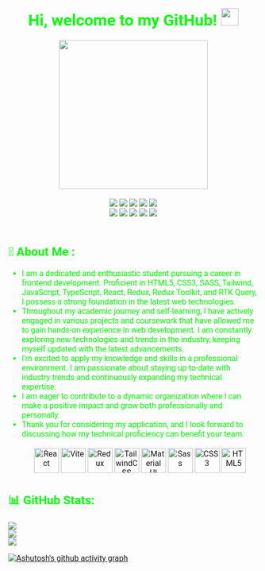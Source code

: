 <div style="color: lime; font-family: Roboto; font-size: 16px">
  <!-- greeting  -->
  <h1 align="center" style="font-size: 32px;">
    Hi, welcome to my GitHub!
    <img src="https://media.giphy.com/media/hvRJCLFzcasrR4ia7z/giphy.gif" width="35px"/>
  </h1>

  <!-- hero -->
  <div align="center">
    <img src="https://i.seadn.io/gae/p9jPZKQ04Vm86g9p4nzJKgi9Ap2T7s07quXvV2W4IDf7S0ckTH8l2-FuH_43it1YhPeCvK_di70XSlsVTul5LsIOuuHrPykhgZKE" width="300px"/> 
  </div>
  <br/>
  <!-- <h2>Tech Stack: </h2> -->
  <div align="center">
    <img src="https://img.shields.io/badge/html5-%23E34F26.svg?style=for-the-badge&logo=html5&logoColor=white" />
    <img src="https://img.shields.io/badge/css3-%231572B6.svg?style=for-the-badge&logo=css3&logoColor=white" />
    <img src="https://img.shields.io/badge/javascript-%23323330.svg?style=for-the-badge&logo=javascript&logoColor=%23F7DF1E" />
    <img src="https://img.shields.io/badge/typescript-%23007ACC.svg?style=for-the-badge&logo=typescript&logoColor=white" />
    <img src="https://img.shields.io/badge/redux-%23593d88.svg?style=for-the-badge&logo=redux&logoColor=white" />
    <br/>
    <img src="https://img.shields.io/badge/SASS-hotpink.svg?style=for-the-badge&logo=SASS&logoColor=white" />
    <img src="https://img.shields.io/badge/tailwindcss-%2338B2AC.svg?style=for-the-badge&logo=tailwind-css&logoColor=white" />
    <img src="https://img.shields.io/badge/-AntDesign-%230170FE?style=for-the-badge&logo=ant-design&logoColor=white" />
    <img src="https://img.shields.io/badge/bootstrap-%23563D7C.svg?style=for-the-badge&logo=bootstrap&logoColor=white" />
    <img src="https://img.shields.io/badge/figma-%23F24E1E.svg?style=for-the-badge&logo=figma&logoColor=white" />
  </div>
  <br/>
  <h2>💫 About Me : </h2>
  <div>
    <ul>
        <li>I am a dedicated and enthusiastic student pursuing a career in frontend development. Proficient in HTML5, CSS3, SASS, Tailwind, JavaScript, TypeScript, React, Redux, Redux Toolkit, and RTK Query, I possess a strong foundation in the latest web technologies.</li>
        <li>Throughout my academic journey and self-learning, I have actively engaged in various projects and coursework that have allowed me to gain hands-on experience in web development. I am constantly exploring new technologies and trends in the industry, keeping myself updated with the latest advancements.</li>
        <li>I'm excited to apply my knowledge and skills in a professional environment. I am passionate about staying up-to-date with industry trends and continuously expanding my technical expertise.</li>
        <li>I am eager to contribute to a dynamic organization where I can make a positive impact and grow both professionally and personally. </li>
        <li>Thank you for considering my application, and I look forward to discussing how my technical proficiency can benefit your team.</li>
        <br/>
        <div align="center">
          <a href="https://reactjs.org/" target="_blank" rel="noreferrer"><img src="https://raw.githubusercontent.com/danielcranney/readme-generator/main/public/icons/skills/react-colored.svg" width="50" height="50" alt="React" /></a>
          <a href="https://vitejs.dev/" target="_blank" rel="noreferrer"><img src="https://raw.githubusercontent.com/danielcranney/readme-generator/main/public/icons/skills/vite-colored.svg" width="50" height="50" alt="Vite" /></a>
          <a href="https://redux.js.org/" target="_blank" rel="noreferrer"><img src="https://raw.githubusercontent.com/danielcranney/readme-generator/main/public/icons/skills/redux-colored.svg" width="50" height="50" alt="Redux" /></a>
          <a href="https://tailwindcss.com/" target="_blank" rel="noreferrer"><img src="https://raw.githubusercontent.com/danielcranney/readme-generator/main/public/icons/skills/tailwindcss-colored.svg" width="50" height="50" alt="TailwindCSS" /></a>
          <a href="https://mui.com/" target="_blank" rel="noreferrer"><img src="https://raw.githubusercontent.com/danielcranney/readme-generator/main/public/icons/skills/materialui-colored.svg" width="50" height="50" alt="Material UI" /></a>
          <a href="https://sass-lang.com/" target="_blank" rel="noreferrer"><img src="https://raw.githubusercontent.com/danielcranney/readme-generator/main/public/icons/skills/sass-colored.svg" width="50" height="50" alt="Sass" /></a>
          <a href="https://www.w3.org/TR/CSS/#css" target="_blank" rel="noreferrer"><img src="https://raw.githubusercontent.com/danielcranney/readme-generator/main/public/icons/skills/css3-colored.svg" width="50" height="50" alt="CSS3" /></a>
          <a href="https://developer.mozilla.org/en-US/docs/Glossary/HTML5" target="_blank" rel="noreferrer"><img src="https://raw.githubusercontent.com/danielcranney/readme-generator/main/public/icons/skills/html5-colored.svg" width="50" height="50" alt="HTML5" /></a>
        </div>
    </ul>
  </div>

  <h2>📊 GitHub Stats:</h2>
  <div> 
    <img src="https://streak-stats.demolab.com?user=d1m0n4ik8&theme=soft-green&hide_border=true&background=FFFFFF00&dates=00AF4BF4&fire=19892F&currStreakNum=19892F&sideNums=19892F"/>
  <br/>
  <img src="https://github-readme-stats.vercel.app/api?username=d1m0n4ik8&show_icons=true&theme=transparent&title_color=00FF00&text_color=00FF00&hide_border=true"/> 
  <br/>
  <img src="https://github-readme-stats.vercel.app/api/top-langs/?username=d1m0n4ik8&theme=transparent&title_color=00FF00&text_color=00FF00&hide_border=true&include_all_commits=false&count_private=false&layout=compact"/> 
  
  <br/>
  
  [![Ashutosh's github activity graph](https://github-readme-activity-graph.vercel.app/graph?username=d1m0n4ik8&bg_color=000000&color=ffffff&line=2eb830&point=05ff22&area=true&hide_border=true)](https://github.com/ashutosh00710/github-readme-activity-graph)
  </div>
</div>
